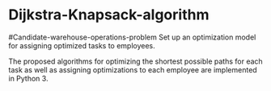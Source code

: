 # Dijkstra-Knapsack-algorithm
#Candidate-warehouse-operations-problem
Set up an optimization model for assigning optimized tasks to employees.

The proposed algorithms for optimizing the shortest possible paths for each task as well as assigning optimizations to each employee are implemented in Python 3.
